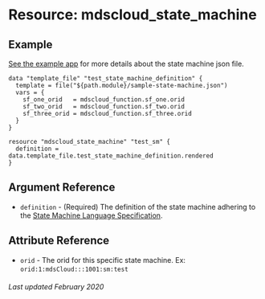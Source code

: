 # Resource: mdscloud_state_machine

## Example

[See the example app](https://github.com/MadDonkeySoftware/mdsCloudSampleApp/tree/main/terraform)
for more details about the state machine json file.

```hcl
data "template_file" "test_state_machine_definition" {
  template = file("${path.module}/sample-state-machine.json")
  vars = {
    sf_one_orid   = mdscloud_function.sf_one.orid
    sf_two_orid   = mdscloud_function.sf_two.orid
    sf_three_orid = mdscloud_function.sf_three.orid
  }
}

resource "mdscloud_state_machine" "test_sm" {
  definition = data.template_file.test_state_machine_definition.rendered
}
```

## Argument Reference

* `definition` - (Required) The definition of the state machine adhering to the
  [State Machine Language Specification](https://states-language.net).

## Attribute Reference

* `orid` - The orid for this specific state machine. Ex: `orid:1:mdsCloud:::1001:sm:test`

###### Last updated February 2020
